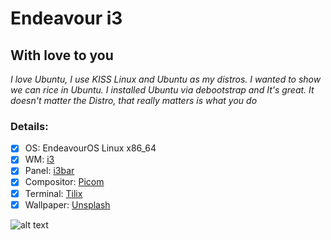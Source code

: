 # Endeavour i3

## With love to you

*I love Ubuntu, I use KISS Linux and Ubuntu as my distros. I wanted to show we can rice in Ubuntu. I installed Ubuntu via debootstrap and It's great. It doesn't matter the Distro, that really matters is what you do*

### Details:

- [x] OS: EndeavourOS Linux x86_64
- [x] WM: [i3](https://github.com/i3/i3)
- [x] Panel: [i3bar](https://github.com/i3/i3status)
- [x] Compositor: [Picom](https://github.com/yshui/picom)
- [x] Terminal: [Tilix](https://gnunn1.github.io/tilix-web/)
- [x] Wallpaper: [Unsplash](https://unsplash.com/photos/Ld-YP_iBGyI)

![alt text](https://github.com/DarlezSec/EndeavourOS-i3/blob/main/desktop.png)
